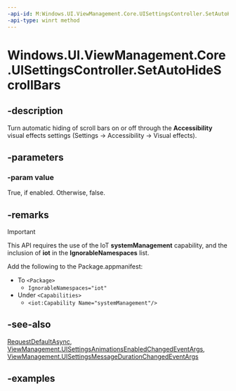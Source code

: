 ```yaml
---
-api-id: M:Windows.UI.ViewManagement.Core.UISettingsController.SetAutoHideScrollBars(System.Boolean)
-api-type: winrt method
---
```


<!-- Method syntax.
public void UISettingsController.SetAutoHideScrollBars(Boolean value)
-->

# Windows.UI.ViewManagement.Core.UISettingsController.SetAutoHideScrollBars

## -description

Turn automatic hiding of scroll bars on or off through the **Accessibility** visual effects settings (Settings -> Accessibility -> Visual effects).

## -parameters

### -param value

True, if enabled. Otherwise, false.

## -remarks

> [!IMPORTANT]
> This API requires the use of the IoT **systemManagement** capability, and the inclusion of **iot** in the **IgnorableNamespaces** list.
>
> Add the following to the Package.appmanifest:
>
> - To `<Package>`
>   - `IgnorableNamespaces="iot"`
> - Under `<Capabilities>`
>   - `<iot:Capability Name="systemManagement"/>`

## -see-also

[RequestDefaultAsync](uisettingscontroller_requestdefaultasync_1291358283.md), [ViewManagement.UISettingsAnimationsEnabledChangedEventArgs](../windows.ui.viewmanagement/uisettingsanimationsenabledchangedeventargs.md), [ViewManagement.UISettingsMessageDurationChangedEventArgs](../windows.ui.viewmanagement/uisettingsmessagedurationchangedeventargs.md)

## -examples
